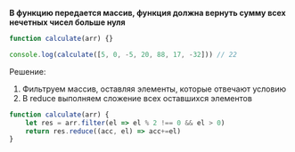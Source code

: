 **В функцию передается массив, функция должна вернуть сумму всех нечетных чисел больше нуля**

```javascript
function calculate(arr) {} 

console.log(calculate([5, 0, -5, 20, 88, 17, -32])) // 22
```

Решение:
1. Фильтруем массив, оставляя элементы, которые отвечают условию
2. В reduce выполняем сложение всех оставшихся элементов
```javascript
function calculate(arr) { 
	let res = arr.filter(el => el % 2 !== 0 && el > 0) 
	return res.reduce((acc, el) => acc+=el) 
}
```
